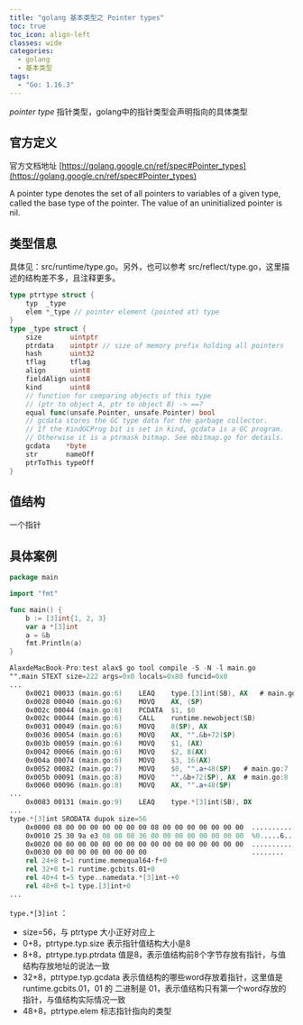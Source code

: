 ```yaml
---
title: "golang 基本类型之 Pointer types"
toc: true
toc_icon: align-left
classes: wide
categories:
  - golang
  - 基本类型
tags:
  - "Go: 1.16.3"
---
```


*pointer type* 指针类型，golang中的指针类型会声明指向的具体类型

## 官方定义

官方文档地址 [https://golang.google.cn/ref/spec#Pointer_types](https://golang.google.cn/ref/spec#Pointer_types)

A pointer type denotes the set of all pointers to variables of a given type, called the base type of the pointer. The value of an uninitialized pointer is nil.

## 类型信息

具体见：src/runtime/type.go。另外，也可以参考 src/reflect/type.go，这里描述的结构差不多，且注释更多。

```go
type ptrtype struct {
	typ  _type
	elem *_type // pointer element (pointed at) type
}
type _type struct {
	size       uintptr
	ptrdata    uintptr // size of memory prefix holding all pointers
	hash       uint32
	tflag      tflag
	align      uint8
	fieldAlign uint8
	kind       uint8
	// function for comparing objects of this type
	// (ptr to object A, ptr to object B) -> ==?
	equal func(unsafe.Pointer, unsafe.Pointer) bool
	// gcdata stores the GC type data for the garbage collector.
	// If the KindGCProg bit is set in kind, gcdata is a GC program.
	// Otherwise it is a ptrmask bitmap. See mbitmap.go for details.
	gcdata    *byte
	str       nameOff
	ptrToThis typeOff
}
```

## 值结构

一个指针

## 具体案例

```go
package main

import "fmt"

func main() {
	b := [3]int{1, 2, 3}
	var a *[3]int
	a = &b
	fmt.Println(a)
}

```

```nasm
AlaxdeMacBook-Pro:test alax$ go tool compile -S -N -l main.go 
"".main STEXT size=222 args=0x0 locals=0x80 funcid=0x0
...
	0x0021 00033 (main.go:6)	LEAQ	type.[3]int(SB), AX   # main.go:6  b := [3]int{1, 2, 3}
	0x0028 00040 (main.go:6)	MOVQ	AX, (SP)
	0x002c 00044 (main.go:6)	PCDATA	$1, $0
	0x002c 00044 (main.go:6)	CALL	runtime.newobject(SB)
	0x0031 00049 (main.go:6)	MOVQ	8(SP), AX
	0x0036 00054 (main.go:6)	MOVQ	AX, "".&b+72(SP)
	0x003b 00059 (main.go:6)	MOVQ	$1, (AX)
	0x0042 00066 (main.go:6)	MOVQ	$2, 8(AX)
	0x004a 00074 (main.go:6)	MOVQ	$3, 16(AX)
	0x0052 00082 (main.go:7)	MOVQ	$0, "".a+48(SP)   # main.go:7  var a *[3]int
	0x005b 00091 (main.go:8)	MOVQ	"".&b+72(SP), AX  # main.go:8  a = &b
	0x0060 00096 (main.go:8)	MOVQ	AX, "".a+48(SP)
...
	0x0083 00131 (main.go:9)	LEAQ	type.*[3]int(SB), DX
...
type.*[3]int SRODATA dupok size=56
	0x0000 08 00 00 00 00 00 00 00 08 00 00 00 00 00 00 00  ................
	0x0010 25 30 9a e3 08 08 08 36 00 00 00 00 00 00 00 00  %0.....6........
	0x0020 00 00 00 00 00 00 00 00 00 00 00 00 00 00 00 00  ................
	0x0030 00 00 00 00 00 00 00 00                          ........
	rel 24+8 t=1 runtime.memequal64·f+0
	rel 32+8 t=1 runtime.gcbits.01+0
	rel 40+4 t=5 type..namedata.*[3]int-+0
	rel 48+8 t=1 type.[3]int+0
...
```

`type.*[3]int` ：

- size=56，与 ptrtype 大小正好对应上
- 0+8，ptrtype.typ.size  表示指针值结构大小是8
- 8+8，ptrtype.typ.ptrdata 值是8，表示值结构前8个字节存放有指针，与值结构存放地址的说法一致
- 32+8，ptrtype.typ.gcdata 表示值结构的哪些word存放着指针，这里值是 runtime.gcbits.01，01 的 二进制是 01，表示值结构只有第一个word存放的指针，与值结构实际情况一致
- 48+8，ptrtype.elem 标志指针指向的类型

